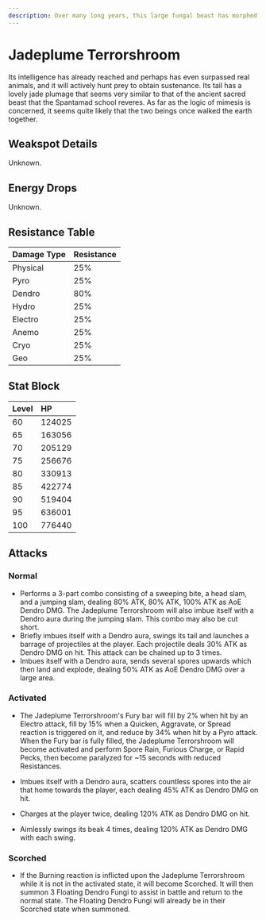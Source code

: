 ```yaml
---
description: Over many long years, this large fungal beast has morphed into a unique form. 
---
```


# Jadeplume Terrorshroom

Its intelligence has already reached and perhaps has even surpassed real animals, and it will actively hunt prey to obtain sustenance. Its tail has a lovely jade plumage that seems very similar to that of the ancient sacred beast that the Spantamad school reveres. As far as the logic of mimesis is concerned, it seems quite likely that the two beings once walked the earth together.  

## Weakspot Details

Unknown.  

## Energy Drops

Unknown.  

## Resistance Table

| Damage Type | Resistance |
| :--- | :--- |
| Physical | 25% |
| Pyro | 25% |
| Dendro | 80% |
| Hydro | 25% |
| Electro | 25% |
| Anemo | 25% |
| Cryo | 25% |
| Geo | 25% |

## Stat Block

| Level | HP |
| :--- | :--- |
| 60 | 124025 |
| 65 | 163056 |
| 70 | 205129 |
| 75 | 256676 |
| 80 | 330913 |
| 85 | 422774 |
| 90 | 519404 |
| 95 | 636001 |
| 100 | 776440 |

## Attacks

### Normal
* Performs a 3-part combo consisting of a sweeping bite, a head slam, and a jumping slam, dealing 80% ATK, 80% ATK, 100% ATK as AoE Dendro DMG. The Jadeplume Terrorshroom will also imbue itself with a Dendro aura during the jumping slam. This combo may also be cut short.
* Briefly imbues itself with a Dendro aura, swings its tail and launches a barrage of projectiles at the player. Each projectile deals 30% ATK as Dendro DMG on hit. This attack can be chained up to 3 times.
* Imbues itself with a Dendro aura, sends several spores upwards which then land and explode, dealing 50% ATK as AoE Dendro DMG over a large area.

### Activated 

* The Jadeplume Terrorshroom's Fury bar will fill by 2% when hit by an Electro attack, fill by 15% when a Quicken, Aggravate, or Spread reaction is triggered on it, and reduce by 34% when hit by a Pyro attack.
When the Fury bar is fully filled, the Jadeplume Terrorshroom will become activated and perform Spore Rain, Furious Charge, or Rapid Pecks, then become paralyzed for ~15 seconds with reduced Resistances.

* Imbues itself with a Dendro aura, scatters countless spores into the air that home towards the player, each dealing 45% ATK as Dendro DMG on hit.

* Charges at the player twice, dealing 120% ATK as Dendro DMG on hit.

* Aimlessly swings its beak 4 times, dealing 120% ATK as Dendro DMG with each swing.

### Scorched

* If the Burning reaction is inflicted upon the Jadeplume Terrorshroom while it is not in the activated state, it will become Scorched. It will then summon 3 Floating Dendro Fungi to assist in battle and return to the normal state. The Floating Dendro Fungi will already be in their Scorched state when summoned.
